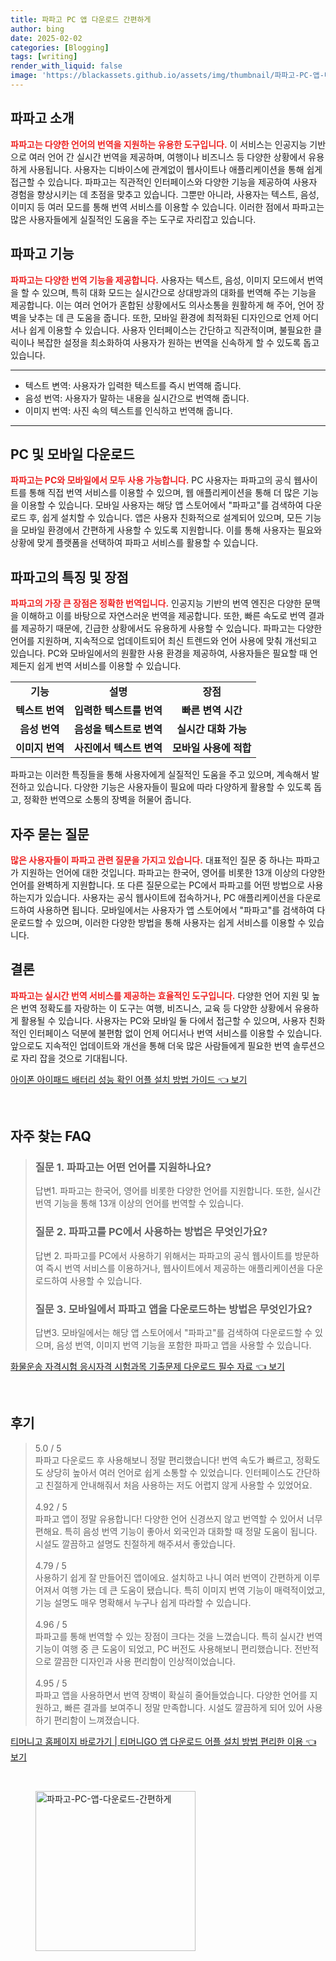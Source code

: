 ```yaml
---
title: 파파고 PC 앱 다운로드 간편하게
author: bing
date: 2025-02-02
categories: [Blogging]
tags: [writing]
render_with_liquid: false
image: 'https://blackassets.github.io/assets/img/thumbnail/파파고-PC-앱-다운로드-간편하게.webp'
---
```



<h2 id='파파고_소개'>파파고 소개</h2>

<p><b><span style="color: #ee2323;">파파고는 다양한 언어의 번역을 지원하는 유용한 도구입니다.</span></b> 이 서비스는 인공지능 기반으로 여러 언어 간 실시간 번역을 제공하며, 여행이나 비즈니스 등 다양한 상황에서 유용하게 사용됩니다. 사용자는 디바이스에 관계없이 웹사이트나 애플리케이션을 통해 쉽게 접근할 수 있습니다. 파파고는 직관적인 인터페이스와 다양한 기능을 제공하여 사용자 경험을 향상시키는 데 초점을 맞추고 있습니다. 그뿐만 아니라, 사용자는 텍스트, 음성, 이미지 등 여러 모드를 통해 번역 서비스를 이용할 수 있습니다. 이러한 점에서 파파고는 많은 사용자들에게 실질적인 도움을 주는 도구로 자리잡고 있습니다.</p>

<h2 id='파파고_기능'>파파고 기능</h2>

<p><b><span style="color: #ee2323;">파파고는 다양한 번역 기능을 제공합니다.</span></b> 사용자는 텍스트, 음성, 이미지 모드에서 번역을 할 수 있으며, 특히 대화 모드는 실시간으로 상대방과의 대화를 번역해 주는 기능을 제공합니다. 이는 여러 언어가 혼합된 상황에서도 의사소통을 원활하게 해 주어, 언어 장벽을 낮추는 데 큰 도움을 줍니다. 또한, 모바일 환경에 최적화된 디자인으로 언제 어디서나 쉽게 이용할 수 있습니다. 사용자 인터페이스는 간단하고 직관적이며, 불필요한 클릭이나 복잡한 설정을 최소화하여 사용자가 원하는 번역을 신속하게 할 수 있도록 돕고 있습니다.</p>

<hr />

<ul>
    <li>텍스트 변역: 사용자가 입력한 텍스트를 즉시 번역해 줍니다.</li>
    <li>음성 번역: 사용자가 말하는 내용을 실시간으로 번역해 줍니다.</li>
    <li>이미지 번역: 사진 속의 텍스트를 인식하고 번역해 줍니다.</li>
</ul>

<hr />

<h2 id='PC_및_모바일_다운로드'>PC 및 모바일 다운로드</h2>

<p><b><span style="color: #ee2323;">파파고는 PC와 모바일에서 모두 사용 가능합니다.</span></b> PC 사용자는 파파고의 공식 웹사이트를 통해 직접 번역 서비스를 이용할 수 있으며, 웹 애플리케이션을 통해 더 많은 기능을 이용할 수 있습니다. 모바일 사용자는 해당 앱 스토어에서 "파파고"를 검색하여 다운로드 후, 쉽게 설치할 수 있습니다. 앱은 사용자 친화적으로 설계되어 있으며, 모든 기능을 모바일 환경에서 간편하게 사용할 수 있도록 지원합니다. 이를 통해 사용자는 필요와 상황에 맞게 플랫폼을 선택하여 파파고 서비스를 활용할 수 있습니다.</p>

<h2 id='파파고의_특징_및_장점'>파파고의 특징 및 장점</h2>

<p><b><span style="color: #ee2323;">파파고의 가장 큰 장점은 정확한 번역입니다.</span></b> 인공지능 기반의 번역 엔진은 다양한 문맥을 이해하고 이를 바탕으로 자연스러운 번역을 제공합니다. 또한, 빠른 속도로 번역 결과를 제공하기 때문에, 긴급한 상황에서도 유용하게 사용할 수 있습니다. 파파고는 다양한 언어를 지원하며, 지속적으로 업데이트되어 최신 트렌드와 언어 사용에 맞춰 개선되고 있습니다. PC와 모바일에서의 원활한 사용 환경을 제공하여, 사용자들은 필요할 때 언제든지 쉽게 번역 서비스를 이용할 수 있습니다.</p>

<table>
    <tr>
        <td style="text-align: center; height: 17px;"><b>기능</b></td>
        <td style="text-align: center; height: 17px;"><b>설명</b></td>
        <td style="text-align: center; height: 17px;"><b>장점</b></td>
    </tr>
    <tr>
        <td style="text-align: center; height: 17px;"><b>텍스트 번역</b></td>
        <td style="text-align: center; height: 17px;"><b>입력한 텍스트를 번역</b></td>
        <td style="text-align: center; height: 17px;"><b>빠른 변역 시간</b></td>
    </tr>
    <tr>
        <td style="text-align: center; height: 17px;"><b>음성 번역</b></td>
        <td style="text-align: center; height: 17px;"><b>음성을 텍스트로 변역</b></td>
        <td style="text-align: center; height: 17px;"><b>실시간 대화 가능</b></td>
    </tr>
    <tr>
        <td style="text-align: center; height: 17px;"><b>이미지 번역</b></td>
        <td style="text-align: center; height: 17px;"><b>사진에서 텍스트 변역</b></td>
        <td style="text-align: center; height: 17px;"><b>모바일 사용에 적합</b></td>
    </tr>
</table>

<p>파파고는 이러한 특징들을 통해 사용자에게 실질적인 도움을 주고 있으며, 계속해서 발전하고 있습니다. 다양한 기능은 사용자들이 필요에 따라 다양하게 활용할 수 있도록 돕고, 정확한 번역으로 소통의 장벽을 허물어 줍니다.</p>

<h2 id='자주_묻는_질문'>자주 묻는 질문</h2>

<p><b><span style="color: #ee2323;">많은 사용자들이 파파고 관련 질문을 가지고 있습니다.</span></b> 대표적인 질문 중 하나는 파파고가 지원하는 언어에 대한 것입니다. 파파고는 한국어, 영어를 비롯한 13개 이상의 다양한 언어를 완벽하게 지원합니다. 또 다른 질문으로는 PC에서 파파고를 어떤 방법으로 사용하는지가 있습니다. 사용자는 공식 웹사이트에 접속하거나, PC 애플리케이션을 다운로드하여 사용하면 됩니다. 모바일에서는 사용자가 앱 스토어에서 "파파고"를 검색하여 다운로드할 수 있으며, 이러한 다양한 방법을 통해 사용자는 쉽게 서비스를 이용할 수 있습니다.</p>

<h2 id='결론'>결론</h2>

<p><b><span style="color: #ee2323;">파파고는 실시간 번역 서비스를 제공하는 효율적인 도구입니다.</span></b> 다양한 언어 지원 및 높은 번역 정확도를 자랑하는 이 도구는 여행, 비즈니스, 교육 등 다양한 상황에서 유용하게 활용될 수 있습니다. 사용자는 PC와 모바일 둘 다에서 접근할 수 있으며, 사용자 친화적인 인터페이스 덕분에 불편함 없이 언제 어디서나 번역 서비스를 이용할 수 있습니다. 앞으로도 지속적인 업데이트와 개선을 통해 더욱 많은 사람들에게 필요한 번역 솔루션으로 자리 잡을 것으로 기대됩니다.</p>


<p><a class="click-button" title="아이폰 아이패드 배터리 성능 확인 어플 설치 방법 가이드" href="https://blackassets.github.io/posts/%EC%95%84%EC%9D%B4%ED%8F%B0-%EC%95%84%EC%9D%B4%ED%8C%A8%EB%93%9C-%EB%B0%B0%ED%84%B0%EB%A6%AC-%EC%84%B1%EB%8A%A5-%ED%99%95%EC%9D%B8-%EC%96%B4%ED%94%8C-%EC%84%A4%EC%B9%98-%EB%B0%A9%EB%B2%95-%EA%B0%80%EC%9D%B4%EB%93%9C/" rel="dofollow">아이폰 아이패드 배터리 성능 확인 어플 설치 방법 가이드 👈 보기</a></p><br>
<h2 id='자주_찾는_FAQ'>자주 찾는 FAQ</h2>
<div itemscope="" itemtype="https://schema.org/FAQPage">
<blockquote>
<div itemscope="" itemprop="mainEntity" itemtype="https://schema.org/Question">
<h3 itemprop="name">질문 1. 파파고는 어떤 언어를 지원하나요?</h3>
<div itemscope="" itemprop="acceptedAnswer" itemtype="https://schema.org/Answer">
<span itemprop="text">
<p>답변1. 파파고는 한국어, 영어를 비롯한 다양한 언어를 지원합니다. 또한, 실시간 번역 기능을 통해 13개 이상의 언어를 번역할 수 있습니다.</p>
</span>
</div>
</div>
<div itemscope="" itemprop="mainEntity" itemtype="https://schema.org/Question">
<h3 itemprop="name">질문 2. 파파고를 PC에서 사용하는 방법은 무엇인가요?</h3>
<div itemscope="" itemprop="acceptedAnswer" itemtype="https://schema.org/Answer">
<span itemprop="text">
<p>답변 2. 파파고를 PC에서 사용하기 위해서는 파파고의 공식 웹사이트를 방문하여 즉시 번역 서비스를 이용하거나, 웹사이트에서 제공하는 애플리케이션을 다운로드하여 사용할 수 있습니다.</p>
</span>
</div>
</div>
<div itemscope="" itemprop="mainEntity" itemtype="https://schema.org/Question">
<h3 itemprop="name">질문 3. 모바일에서 파파고 앱을 다운로드하는 방법은 무엇인가요?</h3>
<div itemscope="" itemprop="acceptedAnswer" itemtype="https://schema.org/Answer">
<span itemprop="text">
<p>답변3. 모바일에서는 해당 앱 스토어에서 "파파고"를 검색하여 다운로드할 수 있으며, 음성 번역, 이미지 번역 기능을 포함한 파파고 앱을 사용할 수 있습니다.</p>
</span>
</div>
</div>
</blockquote>
</div>
<p><a class="click-button" title="화물운송 자격시험 응시자격 시험과목 기출문제 다운로드 필수 자료" href="https://blackassets.github.io/posts/%ED%99%94%EB%AC%BC%EC%9A%B4%EC%86%A1-%EC%9E%90%EA%B2%A9%EC%8B%9C%ED%97%98-%EC%9D%91%EC%8B%9C%EC%9E%90%EA%B2%A9-%EC%8B%9C%ED%97%98%EA%B3%BC%EB%AA%A9-%EA%B8%B0%EC%B6%9C%EB%AC%B8%EC%A0%9C-%EB%8B%A4%EC%9A%B4%EB%A1%9C%EB%93%9C-%ED%95%84%EC%88%98-%EC%9E%90%EB%A3%8C/" rel="dofollow">화물운송 자격시험 응시자격 시험과목 기출문제 다운로드 필수 자료 👈 보기</a></p><br>
<h2 id='후기'>후기</h2>
<div itemscope itemtype="https://schema.org/Product">
  <blockquote>
  <div itemprop="review" itemscope itemtype="https://schema.org/Review">
      <div itemprop="reviewRating" itemscope itemtype="https://schema.org/Rating"> <span itemprop="ratingValue">5.0</span> / <span itemprop="bestRating">5</span> </div>
      <span itemprop="reviewBody">파파고 다운로드 후 사용해보니 정말 편리했습니다! 번역 속도가 빠르고, 정확도도 상당히 높아서 여러 언어로 쉽게 소통할 수 있었습니다. 인터페이스도 간단하고 친절하게 안내해줘서 처음 사용하는 저도 어렵지 않게 사용할 수 있었어요.</span>
  </div>
  <br>
  <div itemprop="review" itemscope itemtype="https://schema.org/Review">
      <div itemprop="reviewRating" itemscope itemtype="https://schema.org/Rating"> <span itemprop="ratingValue">4.92</span> / <span itemprop="bestRating">5</span> </div>
      <span itemprop="reviewBody">파파고 앱이 정말 유용합니다! 다양한 언어 신경쓰지 않고 번역할 수 있어서 너무 편해요. 특히 음성 번역 기능이 좋아서 외국인과 대화할 때 정말 도움이 됩니다. 시설도 깔끔하고 설명도 친절하게 해주셔서 좋았습니다.</span>
  </div>
  <br>
  <div itemprop="review" itemscope itemtype="https://schema.org/Review">
      <div itemprop="reviewRating" itemscope itemtype="https://schema.org/Rating"> <span itemprop="ratingValue">4.79</span> / <span itemprop="bestRating">5</span> </div>
      <span itemprop="reviewBody">사용하기 쉽게 잘 만들어진 앱이에요. 설치하고 나니 여러 번역이 간편하게 이루어져서 여행 가는 데 큰 도움이 됐습니다. 특히 이미지 번역 기능이 매력적이었고, 기능 설명도 매우 명확해서 누구나 쉽게 따라할 수 있습니다.</span>
  </div>
  <br>
  <div itemprop="review" itemscope itemtype="https://schema.org/Review">
      <div itemprop="reviewRating" itemscope itemtype="https://schema.org/Rating"> <span itemprop="ratingValue">4.96</span> / <span itemprop="bestRating">5</span> </div>
      <span itemprop="reviewBody">파파고를 통해 번역할 수 있는 장점이 크다는 것을 느꼈습니다. 특히 실시간 번역 기능이 여행 중 큰 도움이 되었고, PC 버전도 사용해보니 편리했습니다. 전반적으로 깔끔한 디자인과 사용 편리함이 인상적이었습니다.</span>
  </div>
  <br>
  <div itemprop="review" itemscope itemtype="https://schema.org/Review">
      <div itemprop="reviewRating" itemscope itemtype="https://schema.org/Rating"> <span itemprop="ratingValue">4.95</span> / <span itemprop="bestRating">5</span> </div>
      <span itemprop="reviewBody">파파고 앱을 사용하면서 번역 장벽이 확실히 줄어들었습니다. 다양한 언어를 지원하고, 빠른 결과를 보여주니 정말 만족합니다. 시설도 깔끔하게 되어 있어 사용하기 편리함이 느껴졌습니다.</span>
  </div>
  </blockquote>
</div>
<p><a class="click-button" title="티머니고 홈페이지 바로가기 | 티머니GO 앱 다운로드 어플 설치 방법 편리한 이용" href="https://blackassets.github.io/posts/%ED%8B%B0%EB%A8%B8%EB%8B%88%EA%B3%A0-%ED%99%88%ED%8E%98%EC%9D%B4%EC%A7%80-%EB%B0%94%EB%A1%9C%EA%B0%80%EA%B8%B0-%ED%8B%B0%EB%A8%B8%EB%8B%88GO-%EC%95%B1-%EB%8B%A4%EC%9A%B4%EB%A1%9C%EB%93%9C-%EC%96%B4%ED%94%8C-%EC%84%A4%EC%B9%98-%EB%B0%A9%EB%B2%95-%ED%8E%B8%EB%A6%AC%ED%95%9C-%EC%9D%B4%EC%9A%A9/" rel="dofollow">티머니고 홈페이지 바로가기 | 티머니GO 앱 다운로드 어플 설치 방법 편리한 이용 👈 보기</a></p><br>
<figure class="image"><img src="https://blackassets.github.io/assets/img/thumbnail/파파고-PC-앱-다운로드-간편하게.webp" alt="파파고-PC-앱-다운로드-간편하게" width="256" height="256"></figure>